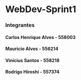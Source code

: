 # WebDev-Sprint1

<h3>Integrantes</h3>
<h4>Carlos Henrique Alves - 558003</h4>
<h4>Mauricio Alves - 556214</h4>
<h4>Vinícius Santos - 558218</h4>
<h4>Rodrigo Hiroshi - 557374</h4>
